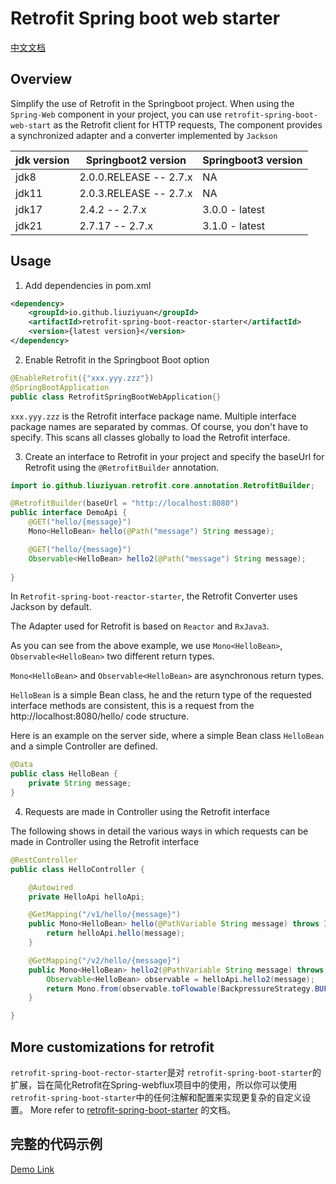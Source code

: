 # Retrofit Spring boot web starter

[中文文档](https://github.com/liuziyuan/retrofit-spring-boot-reactor-starter/blob/master/README.zh_CN.md)

## Overview
Simplify the use of Retrofit in the Springboot project. When using the `Spring-Web` component in your project, you can use `retrofit-spring-boot-web-start` as the Retrofit client for HTTP requests,
The component provides a synchronized adapter and a converter implemented by `Jackson`

| jdk version | Springboot2 version    | Springboot3 version |
|-------------|------------------------|---------------------|
| jdk8        | 2.0.0.RELEASE -- 2.7.x | NA                  |
| jdk11       | 2.0.3.RELEASE -- 2.7.x | NA                  |
| jdk17       | 2.4.2 -- 2.7.x         | 3.0.0 - latest      |
| jdk21       | 2.7.17 -- 2.7.x        | 3.1.0 - latest      |



## Usage
1. Add dependencies in pom.xml
```xml
<dependency>
    <groupId>io.github.liuziyuan</groupId>
    <artifactId>retrofit-spring-boot-reactor-starter</artifactId>
    <version>{latest version}</version>
</dependency>
```

2. Enable Retrofit in the Springboot Boot option
```java
@EnableRetrofit({"xxx.yyy.zzz"})
@SpringBootApplication
public class RetrofitSpringBootWebApplication{}
```
`xxx.yyy.zzz` is the Retrofit interface package name. Multiple interface package names are separated by commas.
Of course, you don't have to specify. This scans all classes globally to load the Retrofit interface.

3. Create an interface to Retrofit in your project and specify the baseUrl for Retrofit using the `@RetrofitBuilder` annotation.

```java
import io.github.liuziyuan.retrofit.core.annotation.RetrofitBuilder;

@RetrofitBuilder(baseUrl = "http://localhost:8080")
public interface DemoApi {
    @GET("hello/{message}")
    Mono<HelloBean> hello(@Path("message") String message);

    @GET("hello/{message}")
    Observable<HelloBean> hello2(@Path("message") String message);
    
}
```
In `Retrofit-spring-boot-reactor-starter`, the Retrofit Converter uses Jackson by default.

The Adapter used for Retrofit is based on `Reactor` and `RxJava3`.

As you can see from the above example, we use `Mono<HelloBean>`, `Observable<HelloBean>` two different return types.

`Mono<HelloBean>` and `Observable<HelloBean>` are asynchronous return types.

`HelloBean` is a simple Bean class, he and the return type of the requested interface methods are consistent, this is a request from the http://localhost:8080/hello/ code structure.

Here is an example on the server side, where a simple Bean class `HelloBean` and a simple Controller are defined.
```java
@Data
public class HelloBean {
    private String message;
}

```

4. Requests are made in Controller using the Retrofit interface

The following shows in detail the various ways in which requests can be made in Controller using the Retrofit interface
```java
@RestController
public class HelloController {

    @Autowired
    private HelloApi helloApi;

    @GetMapping("/v1/hello/{message}")
    public Mono<HelloBean> hello(@PathVariable String message) throws IOException {
        return helloApi.hello(message);
    }

    @GetMapping("/v2/hello/{message}")
    public Mono<HelloBean> hello2(@PathVariable String message) throws IOException {
        Observable<HelloBean> observable = helloApi.hello2(message);
        return Mono.from(observable.toFlowable(BackpressureStrategy.BUFFER));
    }

}
```

## More customizations for retrofit
`retrofit-spring-boot-rector-starter`是对 `retrofit-spring-boot-starter`的扩展，旨在简化Retrofit在Spring-webflux项目中的使用，所以你可以使用 `retrofit-spring-boot-starter`中的任何注解和配置来实现更复杂的自定义设置。
More refer to [retrofit-spring-boot-starter](https://github.com/liuziyuan/retrofit-spring-boot-starter/blob/main/README_CN.md) 的文档。

## 完整的代码示例
[Demo Link](https://github.com/liuziyuan/retrofit-spring-boot-starter-samples/tree/main/retrofit-spring-boot-reactor-starter-sample)




